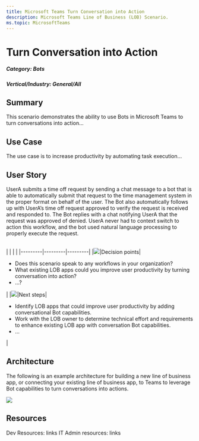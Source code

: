 ```yaml
---
title: Microsoft Teams Turn Conversation into Action
description: Microsoft Teams Line of Business (LOB) Scenario.
ms.topic: MicrosoftTeams
---
```





# Turn Conversation into Action

##### Category: Bots

##### Vertical/Industry: General/All

## Summary
This scenario demonstrates the ability to use Bots in Microsoft Teams to turn conversations into action...

## Use Case
The use case is to increase productivity by automating task execution… 

## User Story
UserA submits a time off request by sending a chat message to a bot that is able to automatically submit that request to the time management system in the proper format on behalf of the user. The Bot also automatically follows up with UserA’s time off request approved to verify the request is received and responded to. The Bot replies with a chat notifying UserA that the request was approved of denied. UserA never had to context switch to action this workflow, and the bot used natural language processing to properly execute the request.


<br>
|         |         |         |
|---------|---------|---------|
|<img src="assets/images/lob/audio_conferencing_image7.png" />|Decision points|<ul><li>Does this scenario speak to any workflows in your organization?</li><li>What existing LOB apps could you improve user productivity by turning conversation into action?</li><li>...?</li></ul>|
|<img src="assets/images/lob/audio_conferencing_image9.png" />|Next steps|<ul><li>Identify LOB apps that could improve user productivity by adding conversational Bot capabilities.</li><li>Work with the LOB owner to determine technical effort and requirements to enhance existing LOB app with conversation Bot capabilities.</li><li>...</li></ul>|

## Architecture
The following is an example architecture for building a new line of business app, or connecting your existing line of business app, to Teams to leverage Bot capabilities to turn conversations into actions.

<img src="assets/images/lob/deployment-advisor-architecture-diagram.png">

## Resources
Dev Resources: links
IT Admin resources: links

